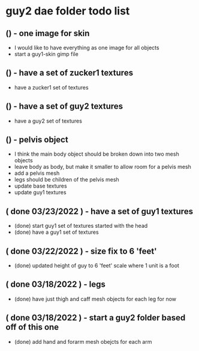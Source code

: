 # guy2 dae folder todo list

## () - one image for skin
* I would like to have everything as one image for all objects
* start a guy1-skin gimp file

## () - have a set of zucker1 textures
* have a zucker1 set of textures

## () - have a set of guy2 textures
* have a guy2 set of textures

## () - pelvis object
* I think the main body object should be broken down into two mesh objects
* leave body as body, but make it smaller to allow room for a pelvis mesh
* add a pelvis mesh
* legs should be children of the pelvis mesh
* update base textures
* update guy1 textures

## ( done 03/23/2022 ) - have a set of guy1 textures
* (done) start guy1 set of textures started with the head
* (done) have a guy1 set of textures

## ( done 03/22/2022 ) - size fix to 6 'feet'
* (done) updated height of guy to 6 'feet' scale where 1 unit is a foot

## ( done 03/18/2022 ) - legs
* (done) have just thigh and caff mesh objects for each leg for now

## ( done 03/18/2022 ) - start a guy2 folder based off of this one
* (done) add hand and forarm mesh obejcts for each arm
